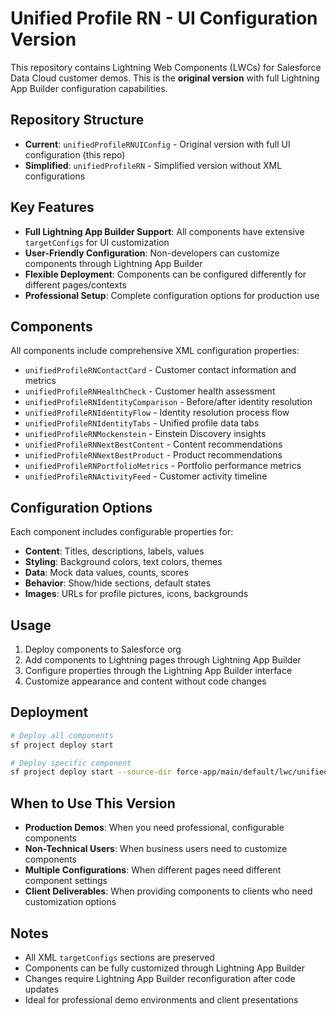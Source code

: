 # Unified Profile RN - UI Configuration Version

This repository contains Lightning Web Components (LWCs) for Salesforce Data Cloud customer demos. This is the **original version** with full Lightning App Builder configuration capabilities.

## Repository Structure

- **Current**: `unifiedProfileRNUIConfig` - Original version with full UI configuration (this repo)
- **Simplified**: `unifiedProfileRN` - Simplified version without XML configurations

## Key Features

- **Full Lightning App Builder Support**: All components have extensive `targetConfigs` for UI customization
- **User-Friendly Configuration**: Non-developers can customize components through Lightning App Builder
- **Flexible Deployment**: Components can be configured differently for different pages/contexts
- **Professional Setup**: Complete configuration options for production use

## Components

All components include comprehensive XML configuration properties:

- `unifiedProfileRNContactCard` - Customer contact information and metrics
- `unifiedProfileRNHealthCheck` - Customer health assessment
- `unifiedProfileRNIdentityComparison` - Before/after identity resolution
- `unifiedProfileRNIdentityFlow` - Identity resolution process flow
- `unifiedProfileRNIdentityTabs` - Unified profile data tabs
- `unifiedProfileRNMockenstein` - Einstein Discovery insights
- `unifiedProfileRNNextBestContent` - Content recommendations
- `unifiedProfileRNNextBestProduct` - Product recommendations
- `unifiedProfileRNPortfolioMetrics` - Portfolio performance metrics
- `unifiedProfileRNActivityFeed` - Customer activity timeline

## Configuration Options

Each component includes configurable properties for:

- **Content**: Titles, descriptions, labels, values
- **Styling**: Background colors, text colors, themes
- **Data**: Mock data values, counts, scores
- **Behavior**: Show/hide sections, default states
- **Images**: URLs for profile pictures, icons, backgrounds

## Usage

1. Deploy components to Salesforce org
2. Add components to Lightning pages through Lightning App Builder
3. Configure properties through the Lightning App Builder interface
4. Customize appearance and content without code changes

## Deployment

```bash
# Deploy all components
sf project deploy start

# Deploy specific component
sf project deploy start --source-dir force-app/main/default/lwc/unifiedProfileRNContactCard
```

## When to Use This Version

- **Production Demos**: When you need professional, configurable components
- **Non-Technical Users**: When business users need to customize components
- **Multiple Configurations**: When different pages need different component settings
- **Client Deliverables**: When providing components to clients who need customization options

## Notes

- All XML `targetConfigs` sections are preserved
- Components can be fully customized through Lightning App Builder
- Changes require Lightning App Builder reconfiguration after code updates
- Ideal for professional demo environments and client presentations 